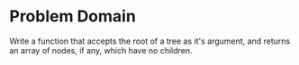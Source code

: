 # Problem Domain

Write a function that accepts the root of a tree as it's argument, and returns an array of nodes, if any, which have no children.